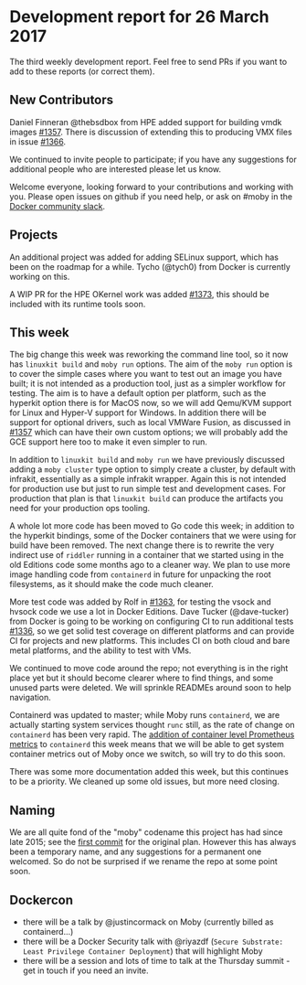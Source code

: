 # Development report for 26 March 2017

The third weekly development report. Feel free to send PRs if you want to add to these reports (or correct them).

## New Contributors

Daniel Finneran @thebsdbox from HPE added support for building vmdk images [#1357](https://github.com/docker/moby/pull/1357). There is discussion of extending this to producing VMX files in issue [#1366](https://github.com/docker/moby/issues/1366).

We continued to invite people to participate; if you have any suggestions for additional people who are interested please let us know.

Welcome everyone, looking forward to your contributions and working with you. Please open issues on github if you need help, or ask on #moby in the [Docker community slack](https://community.docker.com/registrations/groups/4316).

## Projects

An additional project was added for adding SELinux support, which has been on the roadmap for a while. Tycho (@tych0) from Docker is currently working on this.

A WIP PR for the HPE OKernel work was added [#1373](https://github.com/docker/moby/pull/1373), this should be included with its runtime tools soon.

## This week

The big change this week was reworking the command line tool, so it now has `linuxkit build` and `moby run` options. The aim of the `moby run` option is to cover the simple cases
where you want to test out an image you have built; it is not intended as a production tool, just as a simpler workflow for testing. The aim is to have a default option per
platform, such as the hyperkit option there is for MacOS now, so we will add Qemu/KVM support for Linux and Hyper-V support for Windows. In addition there will be support for
optional drivers, such as local VMWare Fusion, as discussed in [#1357](https://github.com/docker/moby/pull/1357) which can have their own custom options; we will probably add the GCE
support here too to make it even simpler to run.

In addition to `linuxkit build` and `moby run` we have previously discussed adding a `moby cluster` type option to simply create a cluster, by default with infrakit, essentially as a
simple infrakit wrapper. Again this is not intended for production use but just to run simple test and development cases. For production that plan is that `linuxkit build` can produce
the artifacts you need for your production ops tooling.

A whole lot more code has been moved to Go code this week; in addition to the hyperkit bindings, some of the Docker containers that we were using for build have been removed. The next
change there is to rewrite the very indirect use of `riddler` running in a container that we started using in the old Editions code some months ago to a cleaner way. We plan to use more
image handling code from `containerd` in future for unpacking the root filesystems, as it should make the code much cleaner.

More test code was added by Rolf in [#1363](https://github.com/docker/moby/pull/1363), for testing the vsock and hvsock code we use a lot in Docker Editions. Dave Tucker (@dave-tucker)
from Docker is going to be working on configuring CI to run additional tests [#1336](https://github.com/docker/moby/issues/1336), so we get solid test coverage on different platforms
and can provide CI for projects and new platforms. This includes CI on both cloud and bare metal platforms, and the ability to test with VMs.

We continued to move code around the repo; not everything is in the right place yet but it should become clearer where to find things, and some unused parts were deleted. We will
sprinkle READMEs around soon to help navigation.

Containerd was updated to master; while Moby runs `containerd`, we are actually starting system services thought `runc` still, as the rate of change on `containerd` has been very
rapid. The [addition of container level Prometheus metrics](https://github.com/docker/containerd/pull/646) to `containerd` this week means that we will be able to get system
container metrics out of Moby once we switch, so will try to do this soon.

There was some more documentation added this week, but this continues to be a priority. We cleaned up some old issues, but more need closing.

## Naming

We are all quite fond of the "moby" codename this project has had since late 2015; see the [first commit](https://github.com/docker/moby/commit/0fa1e68dc65c5f484ce9c2851b5efa2c8617d4f9)
for the original plan. However this has always been a temporary name, and any suggestions for a permanent one welcomed. So do not be surprised if we rename the repo at some point soon.

## Dockercon

- there will be a talk by @justincormack on Moby (currently billed as containerd...)
- there will be a Docker Security talk with @riyazdf (`Secure Substrate: Least Privilege Container Deployment`) that will highlight Moby
- there will be a session and lots of time to talk at the Thursday summit - get in touch if you need an invite.
